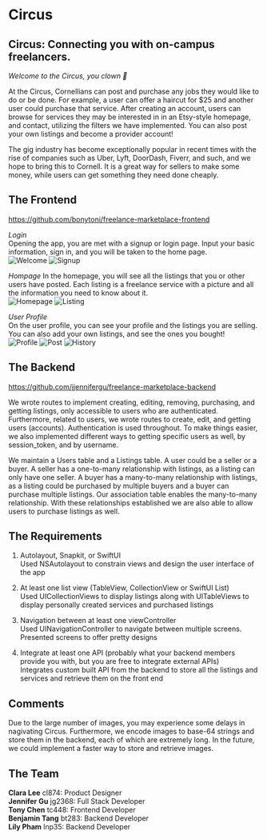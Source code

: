 # Circus

## Circus: Connecting you with on-campus freelancers.
*Welcome to the Circus, you clown 🤡*

At the Circus, Cornellians can post and purchase any jobs they would like to do or be done. For example, a user can offer a haircut for $25 and another user could purchase that service. After creating an account, users can browse for services they may be interested in in an Etsy-style homepage, and contact, utilizing the filters we have implemented. You can also post your own listings and become a provider account!

The gig industry has become exceptionally popular in recent times with the rise of companies such as Uber, Lyft, DoorDash, Fiverr, and such, and we hope to bring this to Cornell. It is a great way for sellers to make some money, while users can get something they need done cheaply.


## The Frontend
https://github.com/bonytoni/freelance-marketplace-frontend

*Login*  
Opening the app, you are met with a signup or login page. Input your basic information, sign in, and you will be taken to the home page.  
![Welcome](https://user-images.githubusercontent.com/52147838/167238431-e6fe98cd-db7a-40f8-8b34-722b4ffcaaf5.jpg)
![Signup](https://user-images.githubusercontent.com/52147838/167238436-ab35ee73-af77-4d12-8c98-1dffb97e9033.jpg)

*Hompage* 
In the homepage, you will see all the listings that you or other users have posted. Each listing is a freelance service with a picture and all the information you need to know about it.  
![Homepage](https://user-images.githubusercontent.com/52147838/167238441-6e2096a8-a2d1-4ac5-9e45-2a7e52bc783e.jpg)
![Listing](https://user-images.githubusercontent.com/52147838/167238448-afd9236d-285d-4683-bc02-9d3646f17034.jpg)

*User Profile*  
On the user profile, you can see your profile and the listings you are selling. You can also add your own listings, and see the ones you bought!  
![Profile](https://user-images.githubusercontent.com/52147838/167238463-82f18043-7dd7-4677-8195-d98cd12359a7.jpg)
![Post](https://user-images.githubusercontent.com/52147838/167238473-daa5b2ae-d6e5-46c3-a216-cee0f2e8b391.jpg)
![History](https://user-images.githubusercontent.com/52147838/167238488-021da3f7-47ae-406d-81a3-d0ff564c4aeb.jpg)



## The Backend
https://github.com/jjennifergu/freelance-marketplace-backend

We wrote routes to implement creating, editing, removing, purchasing, and getting listings, only accessible to users who are authenticated. Furthermore, related to users, we wrote routes to create, edit, and getting users (accounts). Authentication is used throughout. To make things easier, we also implemented different ways to getting specific users as well, by session_token, and by username.

We maintain a Users table and a Listings table. A user could be a seller or a buyer. A seller has a one-to-many relationship with listings, as a listing can only have one seller. A buyer has a many-to-many relationship with listings, as a listing could be purchased by multiple buyers and a buyer can purchase multiple listings. Our association table enables the many-to-many relationship. With these relationships established we are also able to allow users to purchase listings as well. 


## The Requirements
1. Autolayout, Snapkit, or SwiftUI  
Used NSAutolayout to constrain views and design the user interface of the app

2. At least one list view (TableView, CollectionView or SwiftUI List)  
Used UICollectionViews to display listings along with UITableViews to display personally created services and purchased listings

3. Navigation between at least one viewController  
Used UINavigationController to navigate between multiple screens. Presented screens to offer pretty designs

4. Integrate at least one API (probably what your backend members provide you with, but you are free to integrate external APIs)  
Integrates custom built API from the backend to store all the listings and services and retrieve them on the front end


## Comments
Due to the large number of images, you may experience some delays in nagivating Circus. Furthermore, we encode images to base-64 strings and store them in the backend, each of which are extremely long. In the future, we could implement a faster way to store and retrieve images.


## The Team
**Clara Lee** cl874: Product Designer  
**Jennifer Gu** jg2368: Full Stack Developer  
**Tony Chen** tc448: Frontend Developer  
**Benjamin Tang** bt283: Backend Developer  
**Lily Pham** lnp35: Backend Developer  
